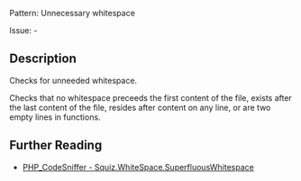 Pattern: Unnecessary whitespace

Issue: -

## Description

Checks for unneeded whitespace.

Checks that no whitespace preceeds the first content of the file, exists
after the last content of the file, resides after content on any line, or
are two empty lines in functions.

## Further Reading

* [PHP_CodeSniffer - Squiz.WhiteSpace.SuperfluousWhitespace](https://github.com/squizlabs/PHP_CodeSniffer/blob/master/src/Standards/Squiz/Sniffs/WhiteSpace/SuperfluousWhitespaceSniff.php)